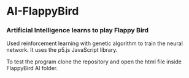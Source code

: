 # AI-FlappyBird
### Artificial Intelligence learns to play Flappy Bird

Used reinforcement learning with genetic algorithm to train the neural network. 
It uses the p5.js JavaScript library.

To test the program clone the repository and open the html file inside FlappyBird AI folder.
